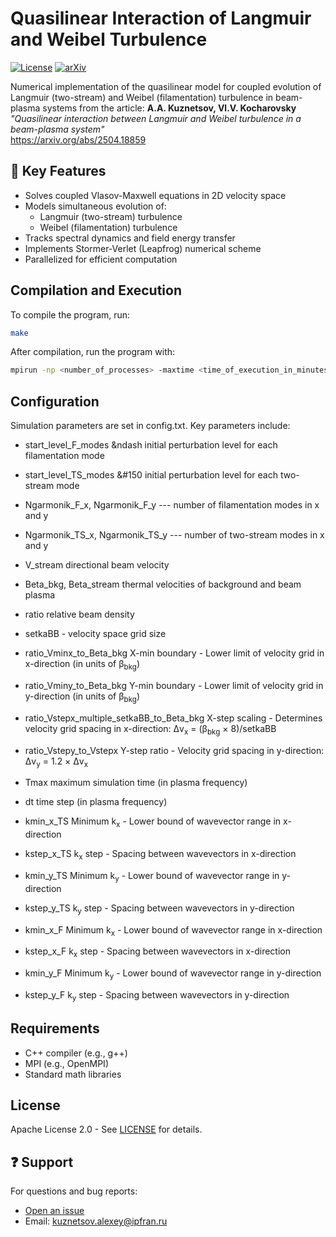 # Quasilinear Interaction of Langmuir and Weibel Turbulence

[![License](https://img.shields.io/badge/License-Apache%202.0-blue.svg)](LICENSE)
[![arXiv](https://img.shields.io/badge/arXiv-2504.18859-b31b1b.svg)](https://arxiv.org/abs/2504.18859)

Numerical implementation of the quasilinear model for coupled evolution of Langmuir (two-stream) and Weibel (filamentation) turbulence in beam-plasma systems from the article: 
**A.A. Kuznetsov, Vl.V. Kocharovsky**  
*"Quasilinear interaction between Langmuir and Weibel turbulence in a beam-plasma system"*  
https://arxiv.org/abs/2504.18859

## 📌 Key Features
- Solves coupled Vlasov-Maxwell equations in 2D velocity space
- Models simultaneous evolution of:
  - Langmuir (two-stream) turbulence
  - Weibel (filamentation) turbulence
- Tracks spectral dynamics and field energy transfer
- Implements Stormer-Verlet (Leapfrog) numerical scheme
- Parallelized for efficient computation

## Compilation and Execution
  To compile the program, run:
  ```bash
  make
  ```
  After compilation, run the program with:
  ```bash
  mpirun -np <number_of_processes> -maxtime <time_of_execution_in_minutes> build/exe9_c
  ```
## Configuration
Simulation parameters are set in config.txt. Key parameters include:

- start_level_F_modes  &ndash  initial perturbation level for each filamentation mode
- start_level_TS_modes  &#150  initial perturbation level for each two-stream mode
  
- Ngarmonik_F_x, Ngarmonik_F_y  ---  number of filamentation modes in x and y
- Ngarmonik_TS_x, Ngarmonik_TS_y  ---  number of two-stream modes in x and y
  
- V_stream    directional beam velocity
- Beta_bkg, Beta_stream    thermal velocities of background and beam plasma
- ratio    relative beam density

- setkaBB - velocity space grid size
- ratio_Vminx_to_Beta_bkg    X-min boundary - Lower limit of velocity grid in x-direction (in units of β<sub>bkg</sub>)
- ratio_Vminy_to_Beta_bkg    Y-min boundary - Lower limit of velocity grid in y-direction (in units of β<sub>bkg</sub>)
- ratio_Vstepx_multiple_setkaBB_to_Beta_bkg    X-step scaling - Determines velocity grid spacing in x-direction: Δv<sub>x</sub> = (β<sub>bkg</sub> × 8)/setkaBB
- ratio_Vstepy_to_Vstepx   Y-step ratio - Velocity grid spacing in y-direction: Δv<sub>y</sub> = 1.2 × Δv<sub>x</sub>

- Tmax  maximum simulation time (in plasma frequency)
- dt  time step (in plasma frequency)

- kmin_x_TS		Minimum k<sub>x</sub> - Lower bound of wavevector range in x-direction
- kstep_x_TS		k<sub>x</sub> step - Spacing between wavevectors in x-direction
- kmin_y_TS    Minimum k<sub>y</sub> - Lower bound of wavevector range in y-direction
- kstep_y_TS    k<sub>y</sub> step - Spacing between wavevectors in y-direction

- kmin_x_F    Minimum k<sub>x</sub> - Lower bound of wavevector range in x-direction
- kstep_x_F    k<sub>x</sub> step - Spacing between wavevectors in x-direction
- kmin_y_F    Minimum k<sub>y</sub> - Lower bound of wavevector range in y-direction
- kstep_y_F    k<sub>y</sub> step - Spacing between wavevectors in y-direction

## Requirements

- C++ compiler (e.g., g++)
- MPI (e.g., OpenMPI)
- Standard math libraries

## License

Apache License 2.0 - See [LICENSE](LICENSE) for details.

## ❓ Support

For questions and bug reports:

- [Open an issue](https://github.com/alex-kuznetsov7677/Quasilinear-Weibel-and-Lengmuir-Turbulence)
- Email: [kuznetsov.alexey@ipfran.ru](mailto:kuznetsov.alexey@ipfran.ru)
